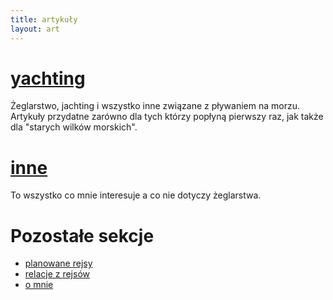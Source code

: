 ```yaml
---
title: artykuły 
layout: art
---
```


[yachting](/yachting)
=====================
Żeglarstwo, jachting i wszystko inne związane z pływaniem na morzu.  
Artykuły przydatne zarówno dla tych którzy popłyną pierwszy raz, jak także dla "starych wilków morskich".


[inne](/inne)
=============
To wszystko co mnie interesuje a co nie dotyczy żeglarstwa.


Pozostałe sekcje
=================
* [planowane rejsy](/rejsy)
* [relacje z rejsów](/relacje)
* [o mnie](/arek)

